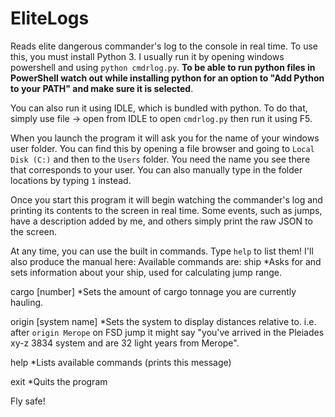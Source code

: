 # EliteLogs
Reads elite dangerous commander's log to the console in real time.
To use this, you must install Python 3. I usually run it by opening windows powershell and using `python cmdrlog.py`. **To be able to run python files in PowerShell watch out while installing python for an option to "Add Python to your PATH" and make sure it is selected**.

You can also run it using IDLE, which is bundled with python. To do that, simply use file -> open from IDLE to open `cmdrlog.py` then run it using F5.

When you launch the program it will ask you for the name of your windows user folder. You can find this by opening a file browser and going to `Local Disk (C:)` and then to the `Users` folder. You need the name you see there that corresponds to your user. You can also manually type in the folder locations by typing `1` instead.

Once you start this program it will begin watching the commander's log and printing its contents to the screen in real time. Some events, such as jumps, have a description added by me, and others simply print the raw JSON to the screen.

At any time, you can use the built in commands. Type `help` to list them! I'll also produce the manual here:
Available commands are:
ship
*Asks for and sets information about your ship, used for calculating jump range.
    
cargo [number]
*Sets the amount of cargo tonnage you are currently hauling.
    
origin [system name]
*Sets the system to display distances relative to. i.e. after `origin Merope` on FSD jump
     it might say "you've arrived in the Pleiades xy-z 3834 system and are 32 light years from Merope".
     
help
*Lists available commands (prints this message)
    
exit
*Quits the program

Fly safe!
